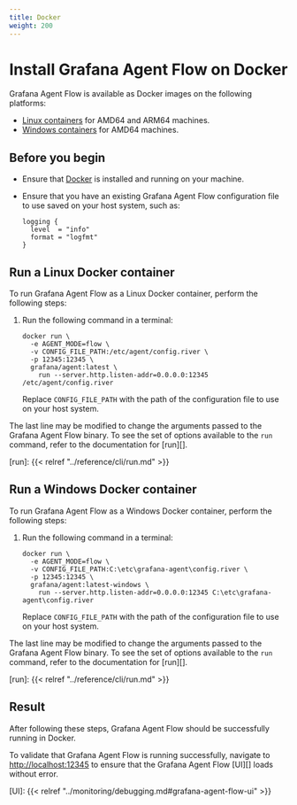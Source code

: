 ```yaml
---
title: Docker
weight: 200
---
```


# Install Grafana Agent Flow on Docker

Grafana Agent Flow is available as Docker images on the following platforms:

* [Linux containers][] for AMD64 and ARM64 machines.
* [Windows containers][] for AMD64 machines.

[Linux containers]: #run-a-linux-docker-container
[Windows containers]: #run-a-windows-docker-container

## Before you begin

* Ensure that [Docker][] is installed and running on your machine.

* Ensure that you have an existing Grafana Agent Flow configuration file to
  use saved on your host system, such as:

  ```river
  logging {
    level  = "info"
    format = "logfmt"
  }
  ```

[Docker]: https://docker.io

## Run a Linux Docker container

To run Grafana Agent Flow as a Linux Docker container, perform the following
steps:

1. Run the following command in a terminal:

   ```shell
   docker run \
     -e AGENT_MODE=flow \
     -v CONFIG_FILE_PATH:/etc/agent/config.river \
     -p 12345:12345 \
     grafana/agent:latest \
       run --server.http.listen-addr=0.0.0.0:12345 /etc/agent/config.river
   ```

   Replace `CONFIG_FILE_PATH` with the path of the configuration file to use on
   your host system.

The last line may be modified to change the arguments passed to the Grafana
Agent Flow binary. To see the set of options available to the `run` command,
refer to the documentation for [run][].

[run]: {{< relref "../reference/cli/run.md" >}}

## Run a Windows Docker container

To run Grafana Agent Flow as a Windows Docker container, perform the following
steps:

1. Run the following command in a terminal:

   ```shell
   docker run \
     -e AGENT_MODE=flow \
     -v CONFIG_FILE_PATH:C:\etc\grafana-agent\config.river \
     -p 12345:12345 \
     grafana/agent:latest-windows \
       run --server.http.listen-addr=0.0.0.0:12345 C:\etc\grafana-agent\config.river
   ```

   Replace `CONFIG_FILE_PATH` with the path of the configuration file to use on
   your host system.

The last line may be modified to change the arguments passed to the Grafana
Agent Flow binary. To see the set of options available to the `run` command,
refer to the documentation for [run][].

[run]: {{< relref "../reference/cli/run.md" >}}

## Result

After following these steps, Grafana Agent Flow should be successfully running
in Docker.

To validate that Grafana Agent Flow is running successfully, navigate to
<http://localhost:12345> to ensure that the Grafana Agent Flow [UI][] loads
without error.

[UI]: {{< relref "../monitoring/debugging.md#grafana-agent-flow-ui" >}}

